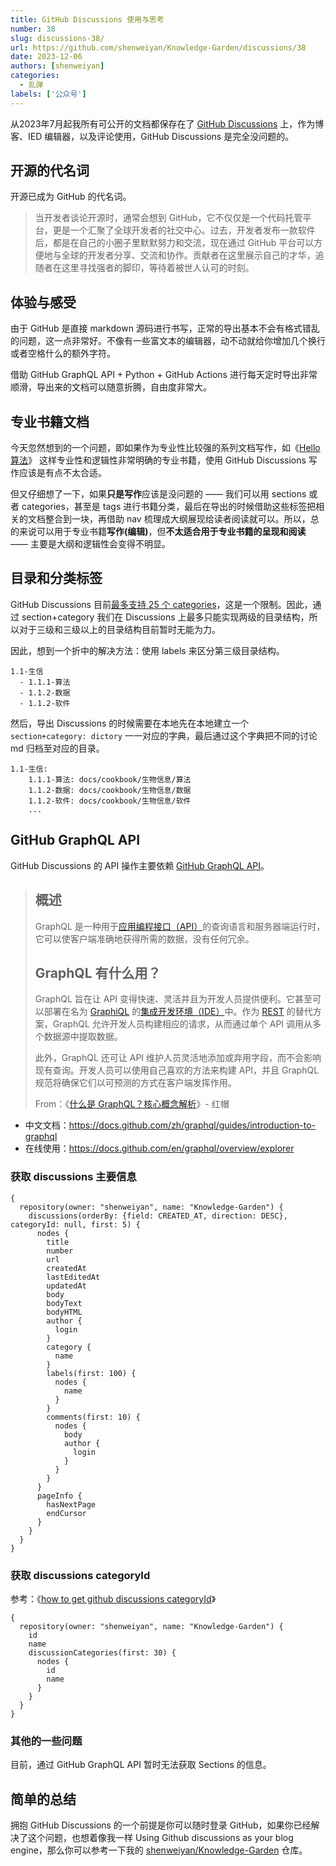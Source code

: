 ```yaml
---
title: GitHub Discussions 使用与思考
number: 38
slug: discussions-38/
url: https://github.com/shenweiyan/Knowledge-Garden/discussions/38
date: 2023-12-06
authors: [shenweiyan]
categories: 
  - 乱弹
labels: ['公众号']
---
```


从2023年7月起我所有可公开的文档都保存在了 [GitHub Discussions](https://github.com/shenweiyan/Knowledge-Garden/discussions) 上，作为博客、IED 编辑器，以及评论使用，GitHub Discussions 是完全没问题的。

<!-- more -->

## 开源的代名词

开源已成为 GitHub 的代名词。

> 当开发者谈论开源时，通常会想到 GitHub，它不仅仅是一个代码托管平台，更是一个汇聚了全球开发者的社交中心。过去，开发者发布一款软件后，都是在自己的小圈子里默默努力和交流，现在通过 GitHub 平台可以方便地与全球的开发者分享、交流和协作。贡献者在这里展示自己的才华，追随者在这里寻找强者的脚印，等待着被世人认可的时刻。

## 体验与感受

由于 GitHub 是直接 markdown 源码进行书写，正常的导出基本不会有格式错乱的问题，这一点非常好。不像有一些富文本的编辑器，动不动就给你增加几个换行或者空格什么的额外字符。

借助 GitHub GraphQL API + Python + GitHub Actions 进行每天定时导出非常顺滑，导出来的文档可以随意折腾，自由度非常大。

## 专业书籍文档

今天忽然想到的一个问题，即如果作为专业性比较强的系列文档写作，如《[Hello 算法](https://www.hello-algo.com/)》 这样专业性和逻辑性非常明确的专业书籍，使用 GitHub Discussions 写作应该是有点不太合适。

但又仔细想了一下，如果**只是写作**应该是没问题的 —— 我们可以用 sections 或者 categories，甚至是 tags 进行书籍分类，最后在导出的时候借助这些标签把相关的文档整合到一块，再借助 nav 梳理成大纲展现给读者阅读就可以。所以，总的来说可以用于专业书籍**写作(编辑)**，但**不太适合用于专业书籍的呈现和阅读** —— 主要是大纲和逻辑性会变得不明显。

## 目录和分类标签

GitHub Discussions 目前[最多支持 25 个 categories](https://github.com/orgs/community/discussions/7960)，这是一个限制。因此，通过 section+category 我们在 Discussions 上最多只能实现两级的目录结构，所以对于三级和三级以上的目录结构目前暂时无能为力。

因此，想到一个折中的解决方法：使用 labels 来区分第三级目录结构。
```
1.1-生信
  - 1.1.1-算法
  - 1.1.2-数据
  - 1.1.2-软件
```

然后，导出 Discussions 的时候需要在本地先在本地建立一个 `section+category: dictory` 一一对应的字典，最后通过这个字典把不同的讨论 md 归档至对应的目录。
```
1.1-生信:
    1.1.1-算法: docs/cookbook/生物信息/算法
    1.1.2-数据: docs/cookbook/生物信息/数据
    1.1.2-软件: docs/cookbook/生物信息/软件
    ...
```

## GitHub GraphQL API

GitHub Discussions 的 API 操作主要依赖 [GitHub GraphQL API](https://docs.github.com/zh/graphql/overview/about-the-graphql-api)。

> ## 概述
> 
> GraphQL 是一种用于[应用编程接口（API）](https://www.redhat.com/zh/topics/api/what-are-application-programming-interfaces)的查询语言和服务器端运行时，它可以使客户端准确地获得所需的数据，没有任何冗余。
>    
> ## GraphQL 有什么用？    
> GraphQL 旨在让 API 变得快速、灵活并且为开发人员提供便利。它甚至可以部署在名为 [GraphiQL](https://github.com/graphql/graphiql) 的[集成开发环境（IDE）](https://www.redhat.com/zh/topics/middleware/what-is-ide)中。作为 [REST](https://www.redhat.com/zh/topics/integration/whats-the-difference-between-soap-rest) 的替代方案，GraphQL 允许开发人员构建相应的请求，从而通过单个 API 调用从多个数据源中提取数据。
>    
> 此外，GraphQL 还可让 API 维护人员灵活地添加或弃用字段，而不会影响现有查询。开发人员可以使用自己喜欢的方法来构建 API，并且 GraphQL 规范将确保它们以可预测的方式在客户端发挥作用。
>    
> From：《[什么是 GraphQL？核心概念解析](https://www.redhat.com/zh/topics/api/what-is-graphql)》- 红帽

- 中文文档：https://docs.github.com/zh/graphql/guides/introduction-to-graphql
- 在线使用：https://docs.github.com/en/graphql/overview/explorer

### 获取 discussions 主要信息
```
{
  repository(owner: "shenweiyan", name: "Knowledge-Garden") {
    discussions(orderBy: {field: CREATED_AT, direction: DESC}, categoryId: null, first: 5) {
      nodes {
        title
        number
        url
        createdAt
        lastEditedAt
        updatedAt
        body
        bodyText
        bodyHTML
        author {
          login
        }
        category {
          name
        }
        labels(first: 100) {
          nodes {
            name
          }
        }
        comments(first: 10) {
          nodes {
            body
            author {
              login
            }
          }
        }
      }
      pageInfo {
        hasNextPage
        endCursor
      }
    }
  }
}
```


### 获取 discussions categoryId

参考：《[how to get github discussions categoryId](https://qiita.com/shooter/items/d59fbb43d0f118c95092)》

```
{
  repository(owner: "shenweiyan", name: "Knowledge-Garden") {
    id
    name
    discussionCategories(first: 30) {
      nodes {
        id
        name
      }
    }
  }
}
```

### 其他的一些问题

目前，通过 GitHub GraphQL API 暂时无法获取 Sections 的信息。

## 简单的总结

拥抱 GitHub Discussions 的一个前提是你可以随时登录 GitHub，如果你已经解决了这个问题，也想着像我一样 Using Github discussions as your blog engine，那么你可以参考一下我的 [shenweiyan/Knowledge-Garden](https://github.com/shenweiyan/Knowledge-Garden/) 仓库。

<script src="https://giscus.app/client.js"
	data-repo="shenweiyan/Knowledge-Garden"
	data-repo-id="R_kgDOKgxWlg"
	data-mapping="number"
	data-term="38"
	data-reactions-enabled="1"
	data-emit-metadata="0"
	data-input-position="bottom"
	data-theme="light"
	data-lang="zh-CN"
	crossorigin="anonymous"
	async>
</script>
